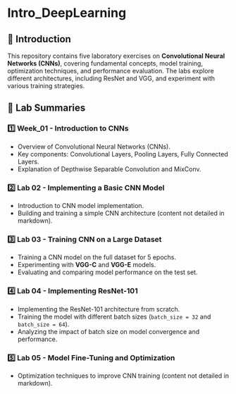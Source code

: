 # Intro_DeepLearning

## 📌 Introduction
This repository contains five laboratory exercises on **Convolutional Neural Networks (CNNs)**, covering fundamental concepts, model training, optimization techniques, and performance evaluation. The labs explore different architectures, including ResNet and VGG, and experiment with various training strategies.

## 📂 Lab Summaries

### **1️⃣ Week_01 - Introduction to CNNs**
- Overview of Convolutional Neural Networks (CNNs).
- Key components: Convolutional Layers, Pooling Layers, Fully Connected Layers.
- Explanation of Depthwise Separable Convolution and MixConv.

### **2️⃣ Lab 02 - Implementing a Basic CNN Model**
- Introduction to CNN model implementation.
- Building and training a simple CNN architecture (content not detailed in markdown).

### **3️⃣ Lab 03 - Training CNN on a Large Dataset**
- Training a CNN model on the full dataset for 5 epochs.
- Experimenting with **VGG-C** and **VGG-E** models.
- Evaluating and comparing model performance on the test set.

### **4️⃣ Lab 04 - Implementing ResNet-101**
- Implementing the ResNet-101 architecture from scratch.
- Training the model with different batch sizes (`batch_size = 32` and `batch_size = 64`).
- Analyzing the impact of batch size on model convergence and performance.

### **5️⃣ Lab 05 - Model Fine-Tuning and Optimization**
- Optimization techniques to improve CNN training (content not detailed in markdown).
